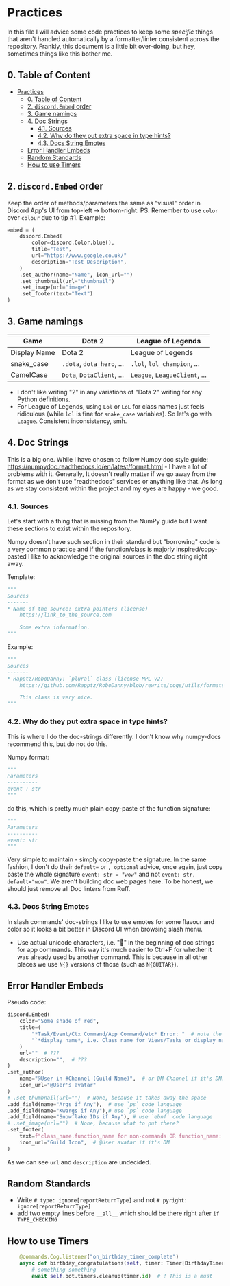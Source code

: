 # Practices

In this file I will advice some code practices to keep some *specific* things that aren't handled automatically by a formatter/linter consistent across the repository.
Frankly, this document is a little bit over-doing, but hey, sometimes things like this bother me.

## 0. Table of Content

* [Practices](#practices)
  * [0. Table of Content](#0-table-of-content)
  * [2. `discord.Embed` order](#2-discordembed-order)
  * [3. Game namings](#3-game-namings)
  * [4. Doc Strings](#4-doc-strings)
    * [4.1. Sources](#41-sources)
    * [4.2. Why do they put extra space in type hints?](#42-why-do-they-put-extra-space-in-type-hints)
    * [4.3. Docs String Emotes](#43-docs-string-emotes)
  * [Error Handler Embeds](#error-handler-embeds)
  * [Random Standards](#random-standards)
  * [How to use Timers](#how-to-use-timers)

## 2. `discord.Embed` order

Keep the order of methods/parameters the same as "visual" order in Discord App's UI from top-left -> bottom-right. PS. Remember to use `color` over `colour` due to tip #1. <!-- cSpell: ignore colour --> Example:

```py
embed = (
    discord.Embed(
        color=discord.Color.blue(),
        title="Test",
        url="https://www.google.co.uk/"
        description="Test Description",
    )
    .set_author(name="Name", icon_url="")
    .set_thumbnail(url="thumbnail")
    .set_image(url="image")
    .set_footer(text="Text")
)
```

## 3. Game namings

<!-- # TODO: maybe change this? just write 2 everywhere -->

| Game         | Dota 2                    | League of Legends             |
| ------------ | --------------------------|------------------------------ |
| Display Name | Dota 2                    | League of Legends             |
| snake_case   | `.dota`, `dota_hero`, ... | `.lol`, `lol_champion`, ...   |
| CamelCase    | `Dota`, `DotaClient`, ... | `League`, `LeagueClient`, ... |

* I don't like writing "2" in any variations of "Dota 2" writing for any Python definitions.
* For League of Legends, using `Lol` or `LoL` for class names just feels ridiculous (while `lol` is fine for `snake_case` variables). So let's go with `League`. Consistent inconsistency, smh.

## 4. Doc Strings

This is a big one. While I have chosen to follow Numpy doc style guide:  <https://numpydoc.readthedocs.io/en/latest/format.html> - I have a lot of problems with it. Generally, It doesn't really matter if we go away from the format as we don't use "readthedocs" services or anything like that. As long as we stay consistent within the project and my eyes are happy - we good.

### 4.1. Sources

Let's start with a thing that is missing from the NumPy guide but I want these sections to exist within the repository.

Numpy doesn't have such section in their standard but "borrowing" code is a very common practice and if the function/class is majorly inspired/copy-pasted I like to acknowledge the original sources in the doc string right away.

Template:

```py
"""
Sources
-------
* Name of the source: extra pointers (license)
    https://link_to_the_source.com

    Some extra information.
"""
```

Example:

```py
"""
Sources
-------
* Rapptz/RoboDanny: `plural` class (license MPL v2)
    https://github.com/Rapptz/RoboDanny/blob/rewrite/cogs/utils/formats.py

    This class is very nice.
"""
```

### 4.2. Why do they put extra space in type hints?

This is where I do the doc-strings differently. I don't know why numpy-docs recommend this, but do not do this.

Numpy format:

```py
"""
Parameters
----------
event : str
"""
```

do this, which is pretty much plain copy-paste of the function signature:

```py
"""
Parameters
----------
event: str
"""
```

Very simple to maintain - simply copy-paste the signature. In the same fashion, I don't do their `default=` or `, optional` advice, once again, just copy paste the whole signature `event: str = "wow"` and not `event: str, default="wow"`. We aren't building doc web pages here. To be honest, we should just remove all Doc linters from Ruff.

### 4.3. Docs String Emotes

In slash commands' doc-strings I like to use emotes for some flavour and color so it looks a bit better in Discord UI when browsing slash menu.

* Use actual unicode characters, i.e. "🎸" in the beginning of doc strings for app commands. This way it's much easier to Ctrl+F for whether it was already used by another command. This is because in all other places we use `N{}` versions of those (such as `N{GUITAR}`).

## Error Handler Embeds

Pseudo code:

```py
discord.Embed(
    color="Some shade of red",
    title=(
        "*Task/Event/Ctx Command/App Command/etc* Error: "  # note the colon : and space
        "`*display name*, i.e. Class name for Views/Tasks or display name for commands`",  # note the backticks `
    ) 
    url=""  # ???
    description="",  # ???
)
.set_author(
    name="@User in #Channel (Guild Name)",  # or DM Channel if it's DM. 
    icon_url="@User's avatar"
)
# .set_thumbnail(url="")  # None, because it takes away the space
.add_field(name="Args if Any"),  # use `ps` code language
.add_field(name="Kwargs if Any"),# use `ps` code language
.add_field(name="Snowflake IDs if Any"), # use `ebnf` code language
# .set_image(url="")  # None, because what to put there?
.set_footer(
    text=f"class_name.function_name for non-commands OR function_name: display_name for commands", # note that this goes to logger by default; Class name can be skipped if it's too obvious, i.e. ctx/app commands.
    icon_url="Guild Icon",  # @User avatar if it's DM
)
```

As we can see `url` and `description` are undecided.

## Random Standards

* Write `# type: ignore[reportReturnType]` and not `# pyright: ignore[reportReturnType]`
* add two empty lines before `__all__` which should be there right after `if TYPE_CHECKING`

## How to use Timers

```py
    @commands.Cog.listener("on_birthday_timer_complete")
    async def birthday_congratulations(self, timer: Timer[BirthdayTimerData]) -> None:
        # something something
        await self.bot.timers.cleanup(timer.id)  # ! This is a must 
```
